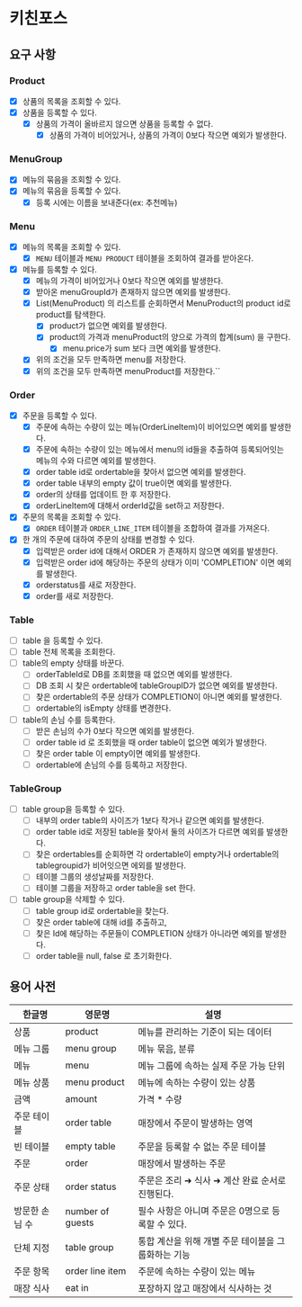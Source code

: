 # 키친포스

## 요구 사항

### Product

- [x] 상품의 목록을 조회할 수 있다.
- [x] 상품을 등록할 수 있다.
    - [x] 상품의 가격이 올바르지 않으면 상품을 등록할 수 없다.
        - [x] 상품의 가격이 비어있거나, 상품의 가격이 0보다 작으면 예외가 발생한다.

### MenuGroup

- [x] 메뉴의 묶음을 조회할 수 있다.
- [x] 메뉴의 묶음을 등록할 수 있다.
    - [x] 등록 시에는 이름을 보내준다(ex: 추천메뉴)

### Menu

- [x] 메뉴의 목록을 조회할 수 있다.
    - [x] `MENU` 테이블과 `MENU PRODUCT` 테이블을 조회하여 결과를 받아온다.
- [x] 메뉴를 등록할 수 있다.
    - [x] 메뉴의 가격이 비어있거나 0보다 작으면 예외를 발생한다.
    - [x] 받아온 menuGroupId가 존재하지 않으면 예외를 발생한다.
    - [x] List(MenuProduct) 의 리스트를 순회하면서 MenuProduct의 product id로 product를 탐색한다.
        - [x] product가 없으면 예외를 발생한다.
        - [x] product의 가격과 menuProduct의 양으로 가격의 합계(sum) 을 구한다.
            - [x] menu.price가 sum 보다 크면 예외를 발생한다.
    - [x] 위의 조건을 모두 만족하면 menu를 저장한다.
    - [x] 위의 조건을 모두 만족하면 menuProduct를 저장한다.``

### Order

- [x] 주문을 등록할 수 있다.
    - [x] 주문에 속하는 수량이 있는 메뉴(OrderLineItem)이 비어있으면 예외를 발생한다.
    - [x] 주문에 속하는 수량이 있는 메뉴에서 menu의 id들을 추출하여 등록되어잇는 메뉴의 수와 다르면 예외를 발생한다.
    - [x] order table id로 ordertable을 찾아서 없으면 예외를 발생한다.
    - [x] order table 내부의 empty 값이 true이면 예외를 발생한다.
    - [x] order의 상태를 업데이트 한 후 저장한다.
    - [x] orderLineItem에 대해서 orderId값을 set하고 저장한다.
- [x] 주문의 목록을 조회할 수 있다.
    - [x] `ORDER` 테이블과 `ORDER_LINE_ITEM` 테이블을 조합하여 결과를 가져온다.
- [x] 한 개의 주문에 대하여 주문의 상태를 변경할 수 있다.
    - [x] 입력받은 order id에 대해서 ORDER 가 존재하지 않으면 예외를 발생한다.
    - [x] 입력받은 order id에 해당하는 주문의 상태가 이미 'COMPLETION' 이면 예외를 발생한다.
    - [x] orderstatus를 새로 저장한다.
    - [x] order를 새로 저장한다.

### Table

- [ ] table 을 등록할 수 있다.
- [ ] table 전체 목록을 조회한다.
- [ ] table의 empty 상태를 바꾼다.
    - [ ] orderTableId로 DB를 조회했을 때 없으면 예외를 발생한다.
    - [ ] DB 조회 시 찾은 ordertable에 tableGroupID가 없으면 예외를 발생한다.
    - [ ] 찾은 ordertable의 주문 상태가 COMPLETION이 아니면 예외를 발생한다.
    - [ ] ordertable의 isEmpty 상태를 변경한다.
- [ ] table의 손님 수를 등록한다.
    - [ ] 받은 손님의 수가 0보다 작으면 예외를 발생한다.
    - [ ] order table id 로 조회했을 때 order table이 없으면 예외가 발생한다.
    - [ ] 찾은 order table 이 empty이면 예외를 발생한다.
    - [ ] ordertable에 손님의 수를 등록하고 저장한다.

### TableGroup

- [ ] table group을 등록할 수 있다.
    - [ ] 내부의 order table의 사이즈가 1보다 작거나 같으면 예외를 발생한다.
    - [ ] order table id로 저장된 table을 찾아서 둘의 사이즈가 다르면 예외를 발생한다.
    - [ ] 찾은 ordertables를 순회하면 각 ordertable이 empty거나 ordertable의 tablegroupid가 비어잇으면 에외를 발생한다.
    - [ ] 테이블 그룹의 생성날짜를 저장한다.
    - [ ] 테이블 그룹을 저장하고 order table을 set 한다.
- [ ] table group을 삭제할 수 있다.
    - [ ] table group id로 ordertable을 찾는다.
    - [ ] 찾은 order table에 대해 id를 추출하고,
    - [ ] 찾은 Id에 해당하는 주문들이 COMPLETION 상태가 아니라면 예외를 발생한다.
    - [ ] order table을 null, false 로 초기화한다.

## 용어 사전

| 한글명 | 영문명 | 설명 |
| --- | --- | --- |
| 상품 | product | 메뉴를 관리하는 기준이 되는 데이터 |
| 메뉴 그룹 | menu group | 메뉴 묶음, 분류 |
| 메뉴 | menu | 메뉴 그룹에 속하는 실제 주문 가능 단위 |
| 메뉴 상품 | menu product | 메뉴에 속하는 수량이 있는 상품 |
| 금액 | amount | 가격 * 수량 |
| 주문 테이블 | order table | 매장에서 주문이 발생하는 영역 |
| 빈 테이블 | empty table | 주문을 등록할 수 없는 주문 테이블 |
| 주문 | order | 매장에서 발생하는 주문 |
| 주문 상태 | order status | 주문은 조리 ➜ 식사 ➜ 계산 완료 순서로 진행된다. |
| 방문한 손님 수 | number of guests | 필수 사항은 아니며 주문은 0명으로 등록할 수 있다. |
| 단체 지정 | table group | 통합 계산을 위해 개별 주문 테이블을 그룹화하는 기능 |
| 주문 항목 | order line item | 주문에 속하는 수량이 있는 메뉴 |
| 매장 식사 | eat in | 포장하지 않고 매장에서 식사하는 것 |
